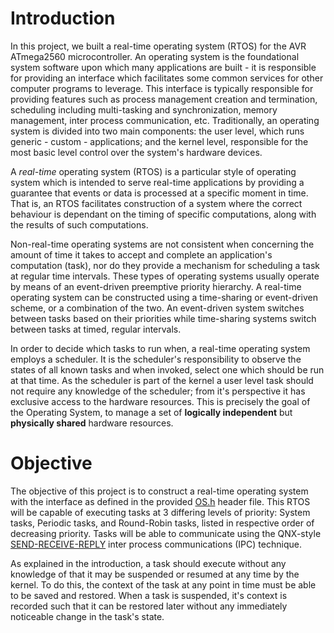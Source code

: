 # Introduction

In this project, we built a real-time operating system (RTOS) for the AVR ATmega2560 microcontroller. An operating system is the foundational system software upon which many applications are built - it is responsible for providing an interface which facilitates some common services for other computer programs to leverage. This interface is typically responsible for providing features such as process management creation and termination, scheduling including multi-tasking and synchronization, memory management, inter process communication, etc. Traditionally, an operating system is divided into two main components: the user level, which runs generic - custom - applications; and the kernel level, responsible for the most basic level control over the system's hardware devices.

A *real-time* operating system (RTOS) is a particular style of operating system which is intended to serve real-time applications by providing a guarantee that events or data is processed at a specific moment in time. That is, an RTOS facilitates construction of a system where the correct behaviour is dependant on the timing of specific computations, along with the results of such computations.

Non-real-time operating systems are not consistent when concerning the amount of time it takes to accept and complete an application's computation (task), nor do they provide a mechanism for scheduling a task at regular time intervals. These types of operating systems usually operate by means of an event-driven preemptive priority hierarchy. A real-time operating system can be constructed using a time-sharing or event-driven scheme, or a combination of the two. An event-driven system switches between tasks based on their priorities while time-sharing systems switch between tasks at timed, regular intervals.

In order to decide which tasks to run when, a real-time operating system employs a scheduler. It is the scheduler's responsibility to observe the states of all known tasks and when invoked, select one which should be run at that time. As the scheduler is part of the kernel a user level task should not require any knowledge of the scheduler; from it's perspective it has exclusive access to the hardware resources. This is precisely the goal of the Operating System, to manage a set of **logically independent** but **physically shared** hardware resources.

# Objective

The objective of this project is to construct a real-time operating system with the interface as defined in the provided [OS.h](https://webhome.csc.uvic.ca/~mcheng/460/spring.2018/os.h) header file. This RTOS will be capable of executing tasks at 3 differing levels of priority: System tasks, Periodic tasks, and Round-Robin tasks, listed in respective order of decreasing priority. Tasks will be able to communicate using the QNX-style [SEND-RECEIVE-REPLY](http://www.qnx.com/developers/docs/6.5.0/index.jsp?topic=%2Fcom.qnx.doc.neutrino_sys_arch%2Fipc.html) inter process communications (IPC) technique.

As explained in the introduction, a task should execute without any knowledge of that it may be suspended or resumed at any time by the kernel. To do this, the context of the task at any point in time must be able to be saved and restored. When a task is suspended, it's context is recorded such that it can be restored later without any immediately noticeable change in the task's state.
